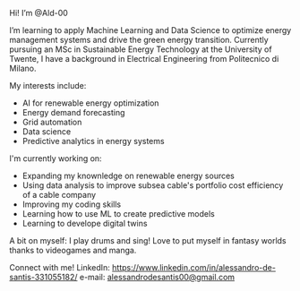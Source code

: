 Hi! I’m @Ald-00

I’m learning to apply Machine Learning and Data Science to optimize energy
management systems and drive the green energy transition.
Currently pursuing an MSc in Sustainable Energy Technology at the University of Twente, 
I have a background in Electrical Engineering from Politecnico di Milano.

My interests include:
- AI for renewable energy optimization
- Energy demand forecasting
- Grid automation
- Data science
- Predictive analytics in energy systems

I'm currently working on:
- Expanding my knownledge on renewable energy sources
- Using data analysis to improve subsea cable's portfolio cost efficiency of a cable company
- Improving my coding skills
- Learning how to use ML to create predictive models
- Learning to develope digital twins

A bit on myself:
I play drums and sing! Love to put myself in fantasy worlds thanks to videogames and manga.

Connect with me!
LinkedIn: https://www.linkedin.com/in/alessandro-de-santis-331055182/
e-mail: alessandrodesantis00@gmail.com
